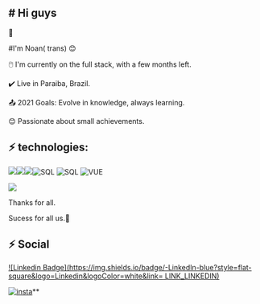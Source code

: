 ## \# Hi guys

:open_hands:



\#I'm Noan( trans) :blush:

 

:computer_mouse: I'm currently on the full stack, with a few months left.

:heavy_check_mark: Live in Paraiba, Brazil.

:outbox_tray: 2021 Goals: Evolve in knowledge, always learning.

:blush: Passionate about small achievements.





## :zap: technologies:

[![](https://img.shields.io/badge/HTML5-E34F26?style=for-the-badge&logo=html5&logoColor=white)]( )![](https://img.shields.io/badge/CSS3-1572B6?style=for-the-badge&logo=css3&logoColor=white)![](https://img.shields.io/badge/JavaScript-F7DF1E?style=for-the-badge&logo=javascript&logoColor=black)![SQL](https://img.shields.io/badge/Microsoft%20SQL%20Sever-CC2927?style=for-the-badge&logo=microsoft%20sql%20server&logoColor=white) ![SQL](https://img.shields.io/badge/Vue.js-35495E?style=for-the-badge&logo=vuedotjs&logoColor=4FC08D) ![VUE](https://img.shields.io/badge/React-20232A?style=for-the-badge&logo=react&logoColor=61DAFB)



![](https://img.shields.io/badge/Java-ED8B00?style=for-the-badge&logo=java&logoColor=white
)



Thanks for all.

Sucess for all us.:rocket:



##  :zap: Social

[![Linkedin Badge](https://img.shields.io/badge/-LinkedIn-blue?style=flat-square&logo=Linkedin&logoColor=white&link= LINK_LINKEDIN)](https://www.linkedin.com/in/noan-almeida-97447856/)

[![insta](https://img.shields.io/badge/Instagram-E4405F?style=for-the-badge&logo=instagram&logoColor=white)](https://www.instagram.com/noalmd_/)**



